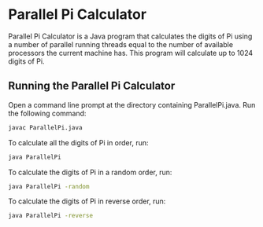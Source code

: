 # Parallel Pi Calculator

Parallel Pi Calculator is a Java program that calculates the digits of Pi using a number of parallel running threads equal to the number of available processors the current machine has. This program will calculate up to 1024 digits of Pi.

## Running the Parallel Pi Calculator

Open a command line prompt at the directory containing ParallelPi.java. Run the following command:

```bash
javac ParallelPi.java
```
To calculate all the digits of Pi in order, run:
```bash
java ParallelPi 
```
To calculate the digits of Pi in a random order, run:
```bash
java ParallelPi -random
```
To calculate the digits of Pi in reverse order, run:
```bash
java ParallelPi -reverse
```
